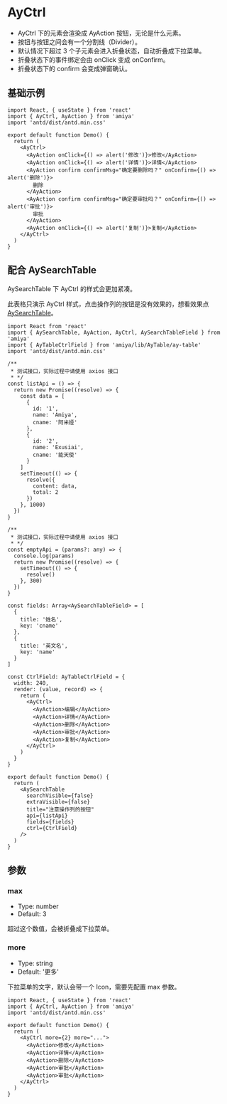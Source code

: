 # AyCtrl

- AyCtrl 下的元素会渲染成 AyAction 按钮，无论是什么元素。
- 按钮与按钮之间会有一个分割线（Divider）。
- 默认情况下超过 3 个子元素会进入折叠状态，自动折叠成下拉菜单。
- 折叠状态下的事件绑定会由 onClick 变成 onConfirm。
- 折叠状态下的 confirm 会变成弹窗确认。

## 基础示例

```tsx
import React, { useState } from 'react'
import { AyCtrl, AyAction } from 'amiya'
import 'antd/dist/antd.min.css'

export default function Demo() {
  return (
    <AyCtrl>
      <AyAction onClick={() => alert('修改')}>修改</AyAction>
      <AyAction onClick={() => alert('详情')}>详情</AyAction>
      <AyAction confirm confirmMsg="确定要删除吗？" onConfirm={() => alert('删除')}>
        删除
      </AyAction>
      <AyAction confirm confirmMsg="确定要审批吗？" onConfirm={() => alert('审批')}>
        审批
      </AyAction>
      <AyAction onClick={() => alert('复制')}>复制</AyAction>
    </AyCtrl>
  )
}
```

## 配合 AySearchTable

AySearchTable 下 AyCtrl 的样式会更加紧凑。

此表格只演示 AyCtrl 样式，点击操作列的按钮是没有效果的，想看效果点 [AySearchTable][aysearchtable]。

```tsx
import React from 'react'
import { AySearchTable, AyAction, AyCtrl, AySearchTableField } from 'amiya'
import { AyTableCtrlField } from 'amiya/lib/AyTable/ay-table'
import 'antd/dist/antd.min.css'

/**
 * 测试接口，实际过程中请使用 axios 接口
 * */
const listApi = () => {
  return new Promise((resolve) => {
    const data = [
      {
        id: '1',
        name: 'Amiya',
        cname: '阿米娅'
      },
      {
        id: '2',
        name: 'Exusiai',
        cname: '能天使'
      }
    ]
    setTimeout(() => {
      resolve({
        content: data,
        total: 2
      })
    }, 1000)
  })
}

/**
 * 测试接口，实际过程中请使用 axios 接口
 * */
const emptyApi = (params?: any) => {
  console.log(params)
  return new Promise((resolve) => {
    setTimeout(() => {
      resolve()
    }, 300)
  })
}

const fields: Array<AySearchTableField> = [
  {
    title: '姓名',
    key: 'cname'
  },
  {
    title: '英文名',
    key: 'name'
  }
]

const CtrlField: AyTableCtrlField = {
  width: 240,
  render: (value, record) => {
    return (
      <AyCtrl>
        <AyAction>编辑</AyAction>
        <AyAction>详情</AyAction>
        <AyAction>删除</AyAction>
        <AyAction>审批</AyAction>
        <AyAction>复制</AyAction>
      </AyCtrl>
    )
  }
}

export default function Demo() {
  return (
    <AySearchTable
      searchVisible={false}
      extraVisible={false}
      title="注意操作列的按钮"
      api={listApi}
      fields={fields}
      ctrl={CtrlField}
    />
  )
}
```

## 参数

### max

- Type: number
- Default: 3

超过这个数值，会被折叠成下拉菜单。

### more

- Type: string
- Default: '更多'

下拉菜单的文字，默认会带一个 Icon，需要先配置 max 参数。

```tsx
import React, { useState } from 'react'
import { AyCtrl, AyAction } from 'amiya'
import 'antd/dist/antd.min.css'

export default function Demo() {
  return (
    <AyCtrl more={2} more="...">
      <AyAction>修改</AyAction>
      <AyAction>详情</AyAction>
      <AyAction>删除</AyAction>
      <AyAction>审批</AyAction>
      <AyAction>审批</AyAction>
    </AyCtrl>
  )
}
```

[aysearchtable]: ./table
